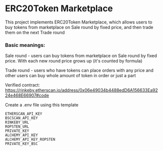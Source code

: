 # ERC20Token Marketplace

This project implements ERC20Token Marketplace, which allows users to buy tokens from marketplace on Sale round by fixed price, and then trade them on the next Trade round

### Basic meanings:

Sale round - users can buy tokens from marketplace on Sale round by fixed price. With each new round price grows up (it's counted by formula)

Trade round - users who have tokens can place orders with any price and other users can buy whole amount of token in order or just a part

Verified contract:
https://rinkeby.etherscan.io/address/0x06e49034b4488edD6A156633Ea9224e468E66907#code

Create a .env file using this template
```
ETHERSCAN_API_KEY  
BSCSCAN_API_KEY  
RINKEBY_URL  
ROPSTEN_URL  
PRIVATE_KEY  
ALCHEMY_API_KEY  
ALCHEMY_API_KEY_ROPSTEN  
PRIVATE_KEY_BSC  
```


